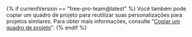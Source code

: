 {% if currentVersion == "free-pro-team@latest" %}
Você também pode copiar um quadro de projeto para reutilizar suas personalizações para projetos similares. Para obter mais informações, consulte "[Copiar um quadro de projeto](/articles/copying-a-project-board)".
{% endif %}
